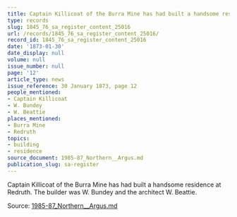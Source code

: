 ```yaml
---
title: Captain Killicoat of the Burra Mine has had built a handsome residence at Redruth.
type: records
slug: 1845_76_sa_register_content_25016
url: /records/1845_76_sa_register_content_25016/
record_id: 1845_76_sa_register_content_25016
date: '1873-01-30'
date_display: null
volume: null
issue_number: null
page: '12'
article_type: news
issue_reference: 30 January 1873, page 12
people_mentioned:
- Captain Killicoat
- W. Bundey
- W. Beattie
places_mentioned:
- Burra Mine
- Redruth
topics:
- building
- residence
source_document: 1985-87_Northern__Argus.md
publication_slug: sa-register
---
```


Captain Killicoat of the Burra Mine has had built a handsome residence at Redruth.  The builder was W. Bundey and the architect W. Beattie.

Source: [1985-87_Northern__Argus.md](/downloads/markdown/1985-87_Northern__Argus.md)
